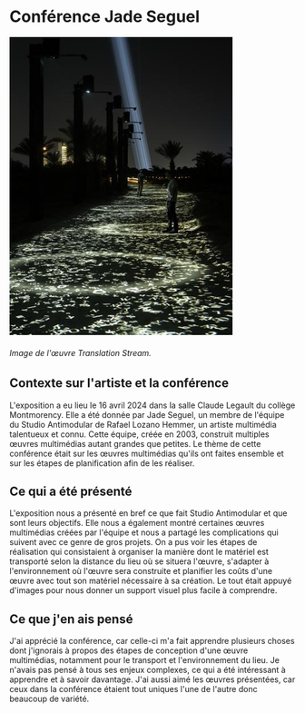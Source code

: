 # Conférence Jade Seguel

![photo](media/œuvre_translation_stream.jpg)
###### Image de l'œuvre *Translation Stream*.

## **Contexte sur l'artiste et la conférence**
L'exposition a eu lieu le 16 avril 2024 dans la salle Claude Legault du collège Montmorency. Elle a été donnée par Jade Seguel, un membre de l'équipe du Studio Antimodular de Rafael Lozano Hemmer, un artiste multimédia talentueux et connu. Cette équipe, créée en 2003, construit multiples œuvres multimédias autant grandes que petites. Le thème de cette conférence était sur les œuvres multimédias qu'ils ont faites ensemble et sur les étapes de planification afin de les réaliser.

## **Ce qui a été présenté**
L'exposition nous a présenté en bref ce que fait Studio Antimodular et que sont leurs objectifs. Elle nous a également montré certaines œuvres multimédias créées par l'équipe et nous a partagé les complications qui suivent avec ce genre de gros projets. On a pus voir les étapes de réalisation qui consistaient à organiser la manière dont le matériel est transporté selon la distance du lieu où se situera l'œuvre,  s'adapter à l'environnement où l'œuvre sera construite et planifier les coûts d'une œuvre avec tout son matériel nécessaire à sa création. Le tout était appuyé d'images pour nous donner un support visuel plus facile à comprendre. 

## **Ce que j'en ais pensé**
J'ai apprécié la conférence, car celle-ci m'a fait apprendre plusieurs choses dont j'ignorais à propos des étapes de conception d'une œuvre multimédias, notamment pour le transport et l'environnement du lieu. Je n'avais pas pensé à tous ses enjeux complexes, ce qui a été intéressant à apprendre et à savoir davantage. J'ai aussi aimé les œuvres présentées, car ceux dans la conférence étaient tout uniques l'une de l'autre donc beaucoup de variété.
